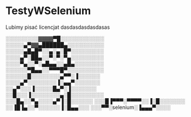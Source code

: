 # TestyWSelenium
 Lubimy pisać licencjat dasdasdasdasdasas
 
 
 
 
 ░░░░░░░░░▓▓▓▓▀█░░░░░░░░░░░░
 ░░░░░▄▀▓▓▄██████▄░░░░░░░░░░
 ░░░░░▄█▄█▀░░▄░▄░█▀░░░░░░░░░
 ░░░░▄▀░██▄░░▀░▀░▀▄░░░░░░░░░
 ░░░░▀▄░░▀░▄█▄▄░░▄█▄░░░░░░░░
 ░░░░░░▀█▄▄░░▀▀▀█▀░░░░░░░░░░
 ░░░░░░█░░░░░░░░▄▀▀░▐░░░░░░
 ░░░░▄▀░░░░░░░░▐░▄▄▀░░░░░░░
 ░░▄▀░░░▐░░░░░█▄▀░▐░░░░░░░
 ░░█░░░▐░░░░░░░░▄░█░░░░░░░░░
 ░░░█▄░░▀▄░░░░▄▀▐░█░░░░░░
 ░░░█▐▀▀▀░▀▀▀▀░░▐░█░░░░░░░
 ░░▐█▐▄░░▀░░░░░░▐░█▄▄░░░
 ░░░▀▀░selenium░▐▄▄▄▀░░░░
